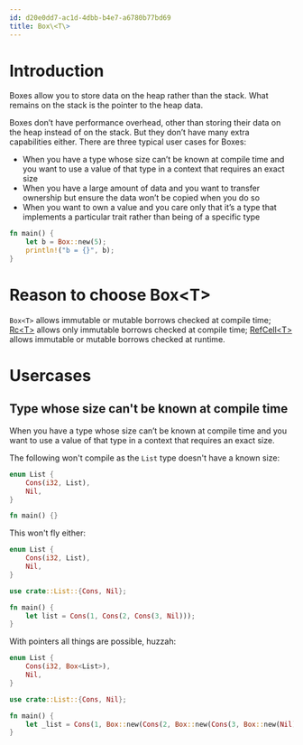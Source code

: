 ```yaml
---
id: d20e0dd7-ac1d-4dbb-b4e7-a6780b77bd69
title: Box\<T\>
---
```


# Introduction

Boxes allow you to store data on the heap rather than the stack. What
remains on the stack is the pointer to the heap data.

Boxes don’t have performance overhead, other than storing their data on
the heap instead of on the stack. But they don’t have many extra
capabilities either. There are three typical user cases for Boxes:

-   When you have a type whose size can’t be known at compile time and
    you want to use a value of that type in a context that requires an
    exact size
-   When you have a large amount of data and you want to transfer
    ownership but ensure the data won’t be copied when you do so
-   When you want to own a value and you care only that it’s a type that
    implements a particular trait rather than being of a specific type

``` rust
fn main() {
    let b = Box::new(5);
    println!("b = {}", b);
}
```

# Reason to choose Box\<T\>

`Box<T>` allows immutable or mutable borrows checked at compile time;
[Rc\<T\>](20200929145534-rc_t) allows only immutable borrows checked at
compile time; [RefCell\<T\>](20200929152628-refcell_t) allows immutable
or mutable borrows checked at runtime.

# Usercases

## Type whose size can't be known at compile time

When you have a type whose size can’t be known at compile time and you
want to use a value of that type in a context that requires an exact
size.

The following won't compile as the `List` type doesn't have a known
size:

``` rust
enum List {
    Cons(i32, List),
    Nil,
}

fn main() {}
```

This won't fly either:

``` rust
enum List {
    Cons(i32, List),
    Nil,
}

use crate::List::{Cons, Nil};

fn main() {
    let list = Cons(1, Cons(2, Cons(3, Nil)));
}
```

With pointers all things are possible, huzzah:

``` rust
enum List {
    Cons(i32, Box<List>),
    Nil,
}

use crate::List::{Cons, Nil};

fn main() {
    let _list = Cons(1, Box::new(Cons(2, Box::new(Cons(3, Box::new(Nil))))));
}
```
